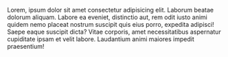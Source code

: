 Lorem, ipsum dolor sit amet consectetur adipisicing elit. Laborum beatae dolorum aliquam. Labore ea eveniet, distinctio aut, rem odit iusto animi quidem nemo placeat nostrum suscipit quis eius porro, expedita adipisci! Saepe eaque suscipit dicta? Vitae corporis, amet necessitatibus aspernatur cupiditate ipsam et velit labore. Laudantium animi maiores impedit praesentium!
